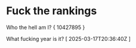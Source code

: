 # Fuck the rankings

Who the hell am I?
{ 10427895 }

What fucking year is it?
[ 2025-03-17T20:36:40Z ]
